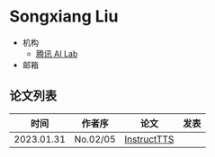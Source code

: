 # Songxiang Liu

- 机构
  - [腾讯 AI Lab](../Institutions/CHN-TecentAI.md)
- 邮箱

## 论文列表

| 时间 | 作者序 | 论文 | 发表 |
|:-:|:-:|---|---|
| 2023.01.31 | No.02/05 | [InstructTTS](../Models/Prompt/2023.01.31_InstructTTS.md) |